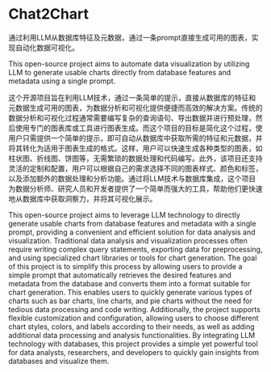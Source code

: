 # Chat2Chart
通过利用LLM从数据库特征及元数据，通过一条prompt直接生成可用的图表，实现自动化数据可视化。

This open-source project aims to automate data visualization by utilizing LLM to generate usable charts directly from database features and metadata using a single prompt.

这个开源项目旨在利用LLM技术，通过一条简单的提示，直接从数据库的特征和元数据生成可用的图表，为数据分析和可视化提供便捷而高效的解决方案。传统的数据分析和可视化过程通常需要编写复杂的查询语句、导出数据并进行预处理，然后使用专门的图表库或工具进行图表生成。而这个项目的目标是简化这个过程，使用户只需提供一个简单的提示，即可自动从数据库中获取所需的特征和元数据，并将其转化为适用于图表生成的格式。这样，用户可以快速生成各种类型的图表，如柱状图、折线图、饼图等，无需繁琐的数据处理和代码编写。此外，该项目还支持灵活的定制和配置，用户可以根据自己的需求选择不同的图表样式、颜色和标签，以及添加额外的数据处理和分析功能。通过将LLM技术与数据库集成，这个项目为数据分析师、研究人员和开发者提供了一个简单而强大的工具，帮助他们更快速地从数据库中获取洞察力，并将其可视化展示。

This open-source project aims to leverage LLM technology to directly generate usable charts from database features and metadata with a single prompt, providing a convenient and efficient solution for data analysis and visualization. Traditional data analysis and visualization processes often require writing complex query statements, exporting data for preprocessing, and using specialized chart libraries or tools for chart generation. The goal of this project is to simplify this process by allowing users to provide a simple prompt that automatically retrieves the desired features and metadata from the database and converts them into a format suitable for chart generation. This enables users to quickly generate various types of charts such as bar charts, line charts, and pie charts without the need for tedious data processing and code writing. Additionally, the project supports flexible customization and configuration, allowing users to choose different chart styles, colors, and labels according to their needs, as well as adding additional data processing and analysis functionalities. By integrating LLM technology with databases, this project provides a simple yet powerful tool for data analysts, researchers, and developers to quickly gain insights from databases and visualize them.

